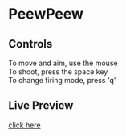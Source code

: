 # PeewPeew

## Controls
To move and aim, use the mouse</br>
To shoot, press the space key</br>
To change firing mode, press 'q'


## Live Preview
[click here](https://joshmatthew.github.io/PeewPeew/)
